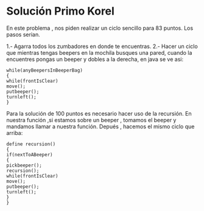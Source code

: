 # Solución Primo Korel

En este problema , nos piden realizar un ciclo sencillo para 83 puntos. Los pasos serian.

1.- Agarra todos los zumbadores en donde te encuentras.
2.- Hacer un ciclo que mientras tengas beepers en la mochila busques una pared, cuando la encuentres pongas un beeper y dobles a la derecha, en java se ve asi:

    while(anyBeepersInBeeperBag)
    {
    while(frontIsClear)
    move();
    putbeeper();
    turnleft();
    }

Para la solución de 100 puntos es necesario hacer uso de la recursión. En nuestra función ,si estamos sobre un beeper , tomamos el beeper y mandamos llamar a nuestra función. Depués , hacemos el mismo ciclo que arriba:

    define recursion()
    {
    if(nextToABeeper)
    {
    pickbeeper();
    recursion();
    while(frontIsClear)
    move();
    putbeeper();
    turnleft();
    }
    }
